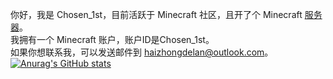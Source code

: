 你好，我是 Chosen_1st，目前活跃于 Minecraft 社区，且开了个 Minecraft [服务器](https://www.rserene.com)。  
我拥有一个 Minecraft 账户，账户ID是Chosen_1st。  
如果你想联系我，可以发送邮件到 haizhongdelan@outlook.com。  
[![Anurag's GitHub stats](https://github-readme-stats.vercel.app/api?username=Chosen-1st&count_private=true&show_icons=true&theme=tokyonight)](https://GitHub.com/Chosen-1st)
